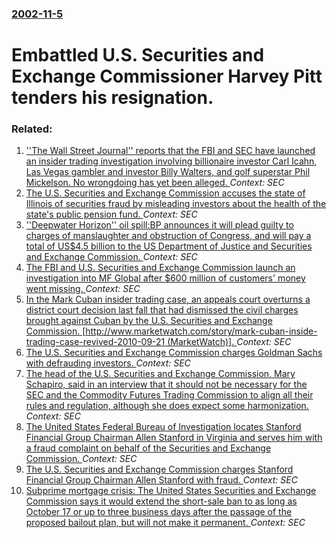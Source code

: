 ### [2002-11-5](/news/2002/11/5/index.md)

#  Embattled U.S. Securities and Exchange Commissioner Harvey Pitt tenders his resignation.




### Related:

1. [''The Wall Street Journal'' reports that the FBI and SEC have launched an insider trading investigation involving billionaire investor Carl Icahn, Las Vegas gambler and investor Billy Walters, and golf superstar Phil Mickelson. No wrongdoing has yet been alleged. ](/news/2014/05/30/the-wall-street-journal-reports-that-the-fbi-and-sec-have-launched-an-insider-trading-investigation-involving-billionaire-investor-carl.md) _Context: SEC_
2. [The U.S. Securities and Exchange Commission accuses the state of Illinois of securities fraud by misleading investors about the health of the state's public pension fund. ](/news/2013/03/11/the-u-s-securities-and-exchange-commission-accuses-the-state-of-illinois-of-securities-fraud-by-misleading-investors-about-the-health-of-th.md) _Context: SEC_
3. [''Deepwater Horizon'' oil spill:BP announces it will plead guilty to charges of manslaughter and obstruction of Congress, and will pay a total of US$4.5 billion to the US Department of Justice and Securities and Exchange Commission. ](/news/2012/11/15/deepwater-horizon-oil-spill-pbp-announces-it-will-plead-guilty-to-charges-of-manslaughter-and-obstruction-of-congress-and-will-pay-a-to.md) _Context: SEC_
4. [The FBI and U.S. Securities and Exchange Commission launch an investigation into MF Global after $600 million of customers' money went missing. ](/news/2011/11/1/the-fbi-and-u-s-securities-and-exchange-commission-launch-an-investigation-into-mf-global-after-600-million-of-customers-money-went-missi.md) _Context: SEC_
5. [In the Mark Cuban insider trading case, an appeals court overturns a district court decision last fall that had dismissed the civil charges brought against Cuban by the U.S. Securities and Exchange Commission. [http://www.marketwatch.com/story/mark-cuban-inside-trading-case-revived-2010-09-21 (MarketWatch)]. ](/news/2010/09/21/in-the-mark-cuban-insider-trading-case-an-appeals-court-overturns-a-district-court-decision-last-fall-that-had-dismissed-the-civil-charges.md) _Context: SEC_
6. [The U.S. Securities and Exchange Commission charges Goldman Sachs with defrauding investors. ](/news/2010/04/16/the-u-s-securities-and-exchange-commission-charges-goldman-sachs-with-defrauding-investors.md) _Context: SEC_
7. [ The head of the U.S. Securities and Exchange Commission, Mary Schapiro, said in an interview that it should not be necessary for the SEC and the Commodity Futures Trading Commission to align all their rules and regulation, although she does expect some harmonization. ](/news/2009/06/19/the-head-of-the-u-s-securities-and-exchange-commission-mary-schapiro-said-in-an-interview-that-it-should-not-be-necessary-for-the-sec-an.md) _Context: SEC_
8. [ The United States Federal Bureau of Investigation locates Stanford Financial Group Chairman Allen Stanford in Virginia and serves him with a fraud complaint on behalf of the Securities and Exchange Commission. ](/news/2009/02/19/the-united-states-federal-bureau-of-investigation-locates-stanford-financial-group-chairman-allen-stanford-in-virginia-and-serves-him-with.md) _Context: SEC_
9. [ The U.S. Securities and Exchange Commission charges Stanford Financial Group Chairman Allen Stanford with fraud. ](/news/2009/02/17/the-u-s-securities-and-exchange-commission-charges-stanford-financial-group-chairman-allen-stanford-with-fraud.md) _Context: SEC_
10. [ Subprime mortgage crisis: The United States Securities and Exchange Commission says it would extend the short-sale ban to as long as October 17 or up to three business days after the passage of the proposed bailout plan, but will not make it permanent. ](/news/2008/10/2/subprime-mortgage-crisis-p-the-united-states-securities-and-exchange-commission-says-it-would-extend-the-short-sale-ban-to-as-long-as-octob.md) _Context: SEC_
